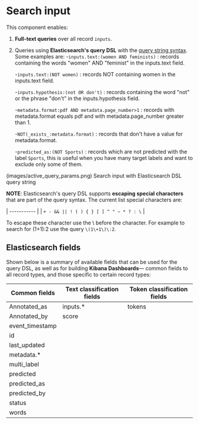# Search input

This component enables:

1. **Full-text queries** over all record ``inputs``.

2. Queries using **Elasticsearch's query DSL** with the [query string syntax](https://www.elastic.co/guide/en/elasticsearch/reference/current/query-dsl-query-string-query.html#query-string-syntax). Some examples are:
    -``inputs.text:(women AND feminists)`` : records containing the words "women" AND "feminist" in the inputs.text field.

    -``inputs.text:(NOT women)`` : records NOT containing women in the inputs.text field.

    -``inputs.hypothesis:(not OR don't)`` : records containing the word "not" or the phrase "don't" in the inputs.hypothesis field.

    -``metadata.format:pdf AND metadata.page_number>1`` : records with metadata.format equals pdf and with metadata.page_number greater than 1.

    -``NOT(_exists_:metadata.format)`` : records that don't have a value for metadata.format.

    -``predicted_as:(NOT Sports)`` : records which are not predicted with the label ``Sports``, this is useful when you have many target labels and want to exclude only some of them.

(images/active_query_params.png)
   Search input with Elasticsearch DSL query string

**NOTE**: Elasticsearch's query DSL supports **escaping special characters** that are part of the query syntax. The current list special characters are:

| ----------- |
| ``+ - && || ! ( ) { } [ ] ^ " ~ * ? : \`` |

To escape these character use the \\ before the character. For example to search for (1+1):2 use the query ``\(1\+1\)\:2``.

## Elasticsearch fields

Shown below is a summary of available fields that can be used for the query DSL, as well as for building **Kibana Dashboards**— common fields to all record types, and those specific to certain record types:

| Common fields   | Text classification fields  | Token classification fields  |
| -------------   | -----------------------     | -----------------------      |
| Annotated_as    | inputs.*                    | tokens                       |
| Annotated_by    | score                       |                              |
| event_timestamp |                             |                              |
| id              |                             |                              |
| last_updated    |                             |                              |
| metadata.*      |                             |                              |
| multi_label     |                             |                              |
| predicted       |                             |                              |
| predicted_as    |                             |                              |
| predicted_by    |                             |                              |
| status          |                             |                              |
| words           |                             |                              |
